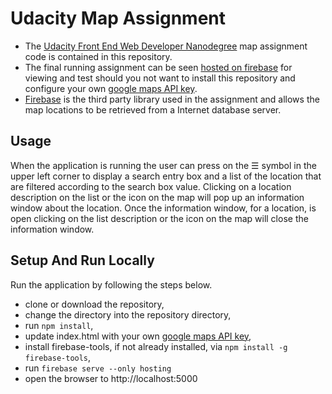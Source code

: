 # Udacity Map Assignment

  - The
    [Udacity Front End Web Developer Nanodegree]()
    map assignment code is contained in this repository.
  - The final running assignment can be seen
    [hosted on firebase](https://maps-a59ca.firebaseapp.com/)
    for viewing and test should you not want to install this repository and
    configure your own
    [google maps API key](https://developers.google.com/maps/documentation/javascript/get-api-key).
  - [Firebase](https://firebase.google.com/)
    is the third party library used in the assignment and allows the map locations
    to be retrieved from a Internet database server.

## Usage

When the application is running the user can press on the &#9776; symbol
in the upper left corner to display a search entry box and a list of the
location that are filtered according to the search box value.
Clicking on a location description on the list or the icon on the map will
pop up an information window about the location.
Once the information window, for a location, is open clicking on the list
description or the icon on the map will close the information window.

## Setup And Run Locally

Run the application by following the steps below.

  - clone or download the repository,
  - change the directory into the repository directory,
  - run `npm install`,
  - update index.html with your own
    [google maps API key](https://developers.google.com/maps/documentation/javascript/get-api-key),
  - install firebase-tools, if not already installed, via
    `npm install -g firebase-tools`,
  - run `firebase serve --only hosting`
  - open the browser to http://localhost:5000
